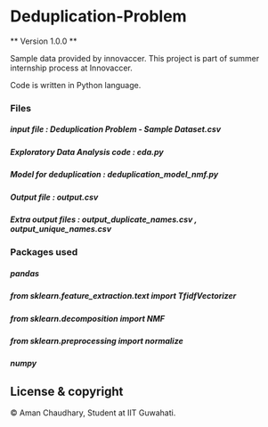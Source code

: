 # Deduplication-Problem

** Version 1.0.0 **

Sample data provided by innovaccer.
This project is part of summer internship process at Innovaccer.

Code is written in Python language. 

### Files
##### input file : Deduplication Problem - Sample Dataset.csv
##### Exploratory Data Analysis code : eda.py
##### Model for deduplication : deduplication_model_nmf.py
##### Output file : output.csv
##### Extra output files : output_duplicate_names.csv , output_unique_names.csv


### Packages used 
##### pandas
##### from sklearn.feature_extraction.text import TfidfVectorizer
##### from sklearn.decomposition import NMF
##### from sklearn.preprocessing import normalize
##### numpy 


## License & copyright
© Aman Chaudhary, Student at IIT Guwahati.
